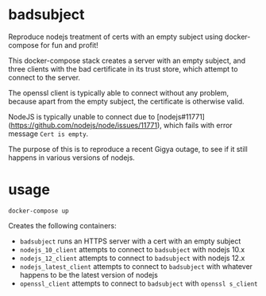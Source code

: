 # badsubject

Reproduce nodejs treatment of certs with an empty subject using docker-compose
for fun and profit!

This docker-compose stack creates a server with an empty subject, and three
clients with the bad certificate in its trust store, which attempt to connect
to the server.

The openssl client is typically able to connect without any problem, because
apart from the empty subject, the certificate is otherwise valid.

NodeJS is typically unable to connect due to [nodejs#11771]
(https://github.com/nodejs/node/issues/11771), which fails with error message
`Cert is empty`.

The purpose of this is to reproduce a recent Gigya outage, to see if it still
happens in various versions of nodejs.


# usage

```
docker-compose up
```

Creates the following containers:

* `badsubject` runs an HTTPS server with a cert with an empty subject
* `nodejs_10_client` attempts to connect to `badsubject` with nodejs 10.x
* `nodejs_12_client` attempts to connect to `badsubject` with nodejs 12.x
* `nodejs_latest_client` attempts to connect to `badsubject` with whatever
  happens to be the latest version of nodejs
* `openssl_client` attempts to connect to `badsubject` with `openssl s_client`

